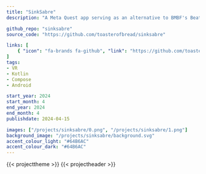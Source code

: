 ```yaml
---
title: "SinkSabre"
description: "A Meta Quest app serving as an alternative to BMBF's Beat Sync function for Beat Saber, designed with VR in mind."

github_repo: "sinksabre"
source_code: "https://github.com/toasterofbread/sinksabre"

links: [
    { "icon": "fa-brands fa-github", "link": "https://github.com/toasterofbread/sinksabre", "label": "Repository" }
]
tags:
- VR
- Kotlin
- Compose
- Android

start_year: 2024
start_month: 4
end_year: 2024
end_month: 4
publishdate: 2024-04-15

images: ["/projects/sinksabre/0.png", "/projects/sinksabre/1.png"]
background_image: "/projects/sinksabre/background.svg"
accent_colour_light: "#64B6AC"
accent_colour_dark: "#64B6AC"
---
```


{{< projecttheme >}}
{{< projectheader >}}

